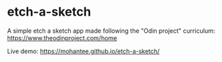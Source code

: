 # etch-a-sketch
A simple etch a sketch app made following the "Odin project" curriculum: https://www.theodinproject.com/home

Live demo: https://mohantee.github.io/etch-a-sketch/
